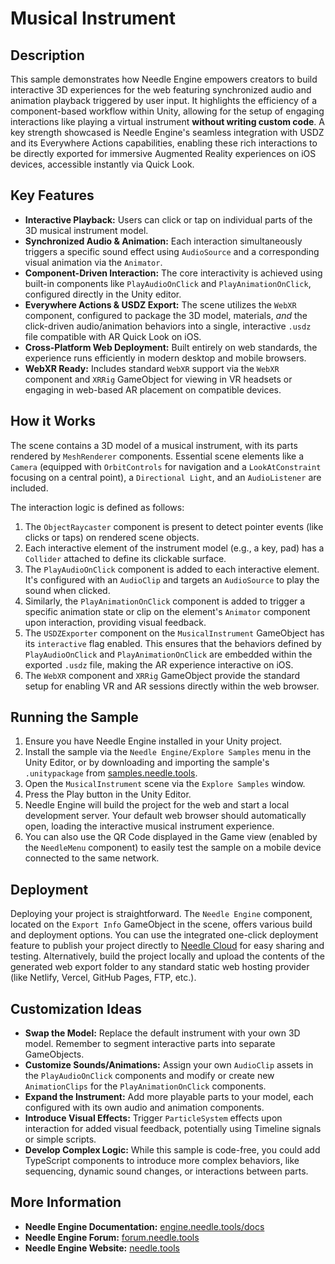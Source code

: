 # Musical Instrument

## Description

This sample demonstrates how Needle Engine empowers creators to build interactive 3D experiences for the web featuring synchronized audio and animation playback triggered by user input. It highlights the efficiency of a component-based workflow within Unity, allowing for the setup of engaging interactions like playing a virtual instrument **without writing custom code**. A key strength showcased is Needle Engine's seamless integration with USDZ and its Everywhere Actions capabilities, enabling these rich interactions to be directly exported for immersive Augmented Reality experiences on iOS devices, accessible instantly via Quick Look.

## Key Features

*   **Interactive Playback:** Users can click or tap on individual parts of the 3D musical instrument model.
*   **Synchronized Audio & Animation:** Each interaction simultaneously triggers a specific sound effect using `AudioSource` and a corresponding visual animation via the `Animator`.
*   **Component-Driven Interaction:** The core interactivity is achieved using built-in components like `PlayAudioOnClick` and `PlayAnimationOnClick`, configured directly in the Unity editor.
*   **Everywhere Actions & USDZ Export:** The scene utilizes the `WebXR` component, configured to package the 3D model, materials, *and* the click-driven audio/animation behaviors into a single, interactive `.usdz` file compatible with AR Quick Look on iOS.
*   **Cross-Platform Web Deployment:** Built entirely on web standards, the experience runs efficiently in modern desktop and mobile browsers.
*   **WebXR Ready:** Includes standard `WebXR` support via the `WebXR` component and `XRRig` GameObject for viewing in VR headsets or engaging in web-based AR placement on compatible devices.

## How it Works

The scene contains a 3D model of a musical instrument, with its parts rendered by `MeshRenderer` components. Essential scene elements like a `Camera` (equipped with `OrbitControls` for navigation and a `LookAtConstraint` focusing on a central point), a `Directional Light`, and an `AudioListener` are included.

The interaction logic is defined as follows:

1.  The `ObjectRaycaster` component is present to detect pointer events (like clicks or taps) on rendered scene objects.
2.  Each interactive element of the instrument model (e.g., a key, pad) has a `Collider` attached to define its clickable surface.
3.  The `PlayAudioOnClick` component is added to each interactive element. It's configured with an `AudioClip` and targets an `AudioSource` to play the sound when clicked.
4.  Similarly, the `PlayAnimationOnClick` component is added to trigger a specific animation state or clip on the element's `Animator` component upon interaction, providing visual feedback.
5.  The `USDZExporter` component on the `MusicalInstrument` GameObject has its `interactive` flag enabled. This ensures that the behaviors defined by `PlayAudioOnClick` and `PlayAnimationOnClick` are embedded within the exported `.usdz` file, making the AR experience interactive on iOS.
6.  The `WebXR` component and `XRRig` GameObject provide the standard setup for enabling VR and AR sessions directly within the web browser.

## Running the Sample

1.  Ensure you have Needle Engine installed in your Unity project.
2.  Install the sample via the `Needle Engine/Explore Samples` menu in the Unity Editor, or by downloading and importing the sample's `.unitypackage` from [samples.needle.tools](https://samples.needle.tools).
3.  Open the `MusicalInstrument` scene via the `Explore Samples` window.
4.  Press the Play button in the Unity Editor.
5.  Needle Engine will build the project for the web and start a local development server. Your default web browser should automatically open, loading the interactive musical instrument experience.
6.  You can also use the QR Code displayed in the Game view (enabled by the `NeedleMenu` component) to easily test the sample on a mobile device connected to the same network.

## Deployment

Deploying your project is straightforward. The `Needle Engine` component, located on the `Export Info` GameObject in the scene, offers various build and deployment options. You can use the integrated one-click deployment feature to publish your project directly to [Needle Cloud](https://cloud.needle.tools) for easy sharing and testing. Alternatively, build the project locally and upload the contents of the generated web export folder to any standard static web hosting provider (like Netlify, Vercel, GitHub Pages, FTP, etc.).

## Customization Ideas

*   **Swap the Model:** Replace the default instrument with your own 3D model. Remember to segment interactive parts into separate GameObjects.
*   **Customize Sounds/Animations:** Assign your own `AudioClip` assets in the `PlayAudioOnClick` components and modify or create new `AnimationClips` for the `PlayAnimationOnClick` components.
*   **Expand the Instrument:** Add more playable parts to your model, each configured with its own audio and animation components.
*   **Introduce Visual Effects:** Trigger `ParticleSystem` effects upon interaction for added visual feedback, potentially using Timeline signals or simple scripts.
*   **Develop Complex Logic:** While this sample is code-free, you could add TypeScript components to introduce more complex behaviors, like sequencing, dynamic sound changes, or interactions between parts.

## More Information

*   **Needle Engine Documentation:** [engine.needle.tools/docs](https://engine.needle.tools/docs/)
*   **Needle Engine Forum:** [forum.needle.tools](https://forum.needle.tools/)
*   **Needle Engine Website:** [needle.tools](https://needle.tools/)

